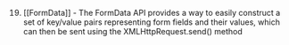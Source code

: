19. [[FormData]] - The FormData API provides a way to easily construct a set of key/value pairs representing form fields and their values, which can then be sent using the XMLHttpRequest.send() method